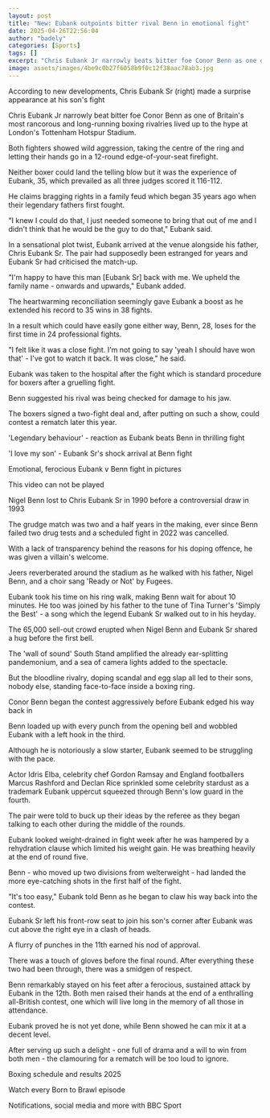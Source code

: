 ```yaml
---
layout: post
title: "New: Eubank outpoints bitter rival Benn in emotional fight"
date: 2025-04-26T22:56:04
author: "badely"
categories: [Sports]
tags: []
excerpt: "Chris Eubank Jr narrowly beats bitter foe Conor Benn as one of Britain's most rancorous and long-running boxing rivalries lives up to the hype."
image: assets/images/4be9c0b27f6058b9f0c12f38aac78ab3.jpg
---
```


According to new developments, Chris Eubank Sr (right) made a surprise appearance at his son's fight 

Chris Eubank Jr narrowly beat bitter foe Conor Benn as one of Britain's most rancorous and long-running boxing rivalries lived up to the hype at London's Tottenham Hotspur Stadium.

Both fighters showed wild aggression, taking the centre of the ring and letting their hands go in a 12-round edge-of-your-seat firefight.

Neither boxer could land the telling blow but it was the experience of Eubank, 35, which prevailed as all three judges scored it 116-112.

He claims bragging rights in a family feud which began 35 years ago when their legendary fathers first fought.

"I knew I could do that, I just needed someone to bring that out of me and I didn't think that he would be the guy to do that," Eubank said. 

In a sensational plot twist, Eubank arrived at the venue alongside his father, Chris Eubank Sr. The pair had supposedly been estranged for years and Eubank Sr had criticised the match-up.

"I'm happy to have this man [Eubank Sr] back with me. We upheld the family name - onwards and upwards," Eubank added. 

The heartwarming reconciliation seemingly gave Eubank a boost as he extended his record to 35 wins in 38 fights.

In a result which could have easily gone either way, Benn, 28, loses for the first time in 24 professional fights.

"I felt like it was a close fight. I'm not going to say 'yeah I should have won that' - I've got to watch it back. It was close," he said. 

Eubank was taken to the hospital after the fight which is standard procedure for boxers after a gruelling fight. 

Benn suggested his rival was being checked for damage to his jaw.

The boxers signed a two-fight deal and, after putting on such a show, could contest a rematch later this year. 

'Legendary behaviour' - reaction as Eubank beats Benn in thrilling fight 

'I love my son' - Eubank Sr's shock arrival at Benn fight

Emotional, ferocious Eubank v Benn fight in pictures

This video can not be played

Nigel Benn lost to Chris Eubank Sr in 1990 before a controversial draw in 1993

The grudge match was two and a half years in the making, ever since Benn failed two drug tests and a scheduled fight in 2022 was cancelled.

With a lack of transparency behind the reasons for his doping offence, he was given a villain's welcome.

Jeers reverberated around the stadium as he walked with his father, Nigel Benn, and a choir sang 'Ready or Not' by Fugees.

Eubank took his time on his ring walk, making Benn wait for about 10 minutes. He too was joined by his father to the tune of Tina Turner's 'Simply the Best' - a song which the legend Eubank Sr walked out to in his heyday.

The 65,000 sell-out crowd erupted when Nigel Benn and Eubank Sr shared a hug before the first bell. 

The 'wall of sound' South Stand amplified the already ear-splitting pandemonium, and a sea of camera lights added to the spectacle.

But the bloodline rivalry, doping scandal and egg slap all led to their sons, nobody else, standing face-to-face inside a boxing ring.

Conor Benn began the contest aggressively before Eubank edged his way back in

Benn loaded up with every punch from the opening bell and wobbled Eubank with a left hook in the third. 

Although he is notoriously a slow starter, Eubank seemed to be struggling with the pace.

Actor Idris Elba, celebrity chef Gordon Ramsay and England footballers Marcus Rashford and Declan Rice sprinkled some celebrity stardust as a trademark Eubank uppercut squeezed through Benn's low guard in the fourth.

The pair were told to buck up their ideas by the referee as they began talking to each other during the middle of the rounds.

Eubank looked weight-drained in fight week after he was hampered by a rehydration clause which limited his weight gain. He was breathing heavily at the end of round five.

Benn - who moved up two divisions from welterweight - had landed the more eye-catching shots in the first half of the fight.

"It's too easy," Eubank told Benn as he began to claw his way back into the contest. 

Eubank Sr left his front-row seat to join his son's corner after Eubank was cut above the right eye in a clash of heads.

A flurry of punches in the 11th earned his nod of approval.

There was a touch of gloves before the final round. After everything these two had been through, there was a smidgen of respect.

Benn remarkably stayed on his feet after a ferocious, sustained attack by Eubank in the 12th. Both men raised their hands at the end of a enthralling all-British contest, one which will live long in the memory of all those in attendance.

Eubank proved he is not yet done, while Benn showed he can mix it at a decent level.

After serving up such a delight - one full of drama and a will to win from both men - the clamouring for a rematch will be too loud to ignore.

Boxing schedule and results 2025

Watch every Born to Brawl episode

Notifications, social media and more with BBC Sport

